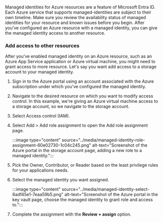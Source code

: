 Managed identities for Azure resources are a feature of Microsoft Entra ID. Each Azure service that supports managed-identities are subject to their own timeline. Make sure you review the availability status of managed identities for your resource and known issues before you begin. After you've configured an Azure resource with a managed identity, you can give the managed identity access to another resource.

### Add access to other resources

After you've enabled managed identity on an Azure resource, such as an Azure App Service application or Azure virtual machine, you might need to grant access to more resource. Let's say you want add access to a storage account to your managed identity.

1.  Sign in to the Azure portal using an account associated with the Azure subscription under which you've configured the managed identity.
2.  Navigate to the desired resource on which you want to modify access control. In this example, we're giving an Azure virtual machine access to a storage account, so we navigate to the storage account.
3.  Select Access control (IAM).
4.  Select Add &gt; Add role assignment to open the Add role assignment page.
    
    :::image type="content" source="../media/managed-identity-role-assignment-60e02730-1c04c245.png" alt-text="Screenshot of the Azure portal in the storage account page, adding a new role to a managed identity.":::
    
5.  Pick the Owner, Contributor, or Reader based on the least privilege rules for your applications needs.
6.  Select the managed identity you want assigned.
    
    :::image type="content" source="../media/managed-identity-select-8adf45e1-7eaa59b5.png" alt-text="Screenshot of the Azure portal in the key vault page, choose the managed identity to grant role and access to.":::
    
7.  Complete the assignment with the **Review + assign** option.
